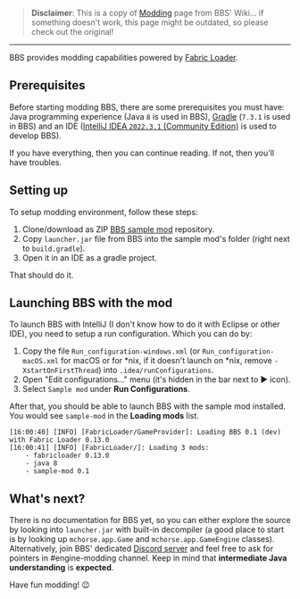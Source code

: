> **Disclaimer**: This is a copy of [Modding](https://github.com/mchorse/bbs/wiki/Modding) page from BBS' Wiki... if something doesn't work, this page might be outdated, so please check out the original!

---

BBS provides modding capabilities powered by [Fabric Loader](https://fabricmc.net/wiki/documentation:fabric_loader).

## Prerequisites

Before starting modding BBS, there are some prerequisites you must have: Java programming experience (Java `8` is used in BBS), [Gradle](https://gradle.org/releases/) (`7.3.1` is used in BBS) and an IDE ([IntelliJ IDEA `2022.3.1` (Community Edition)](https://www.jetbrains.com/idea/download/#section=windows) is used to develop BBS).

If you have everything, then you can continue reading. If not, then you'll have troubles.

## Setting up

To setup modding environment, follow these steps:

1. Clone/download as ZIP [BBS sample mod](https://github.com/mchorse/bbs-sample-mod) repository.
2. Copy `launcher.jar` file from BBS into the sample mod's folder (right next to `build.gradle`).
3. Open it in an IDE as a gradle project.

That should do it.

## Launching BBS with the mod

To launch BBS with IntelliJ (I don't know how to do it with Eclipse or other IDE), you need to setup a run configuration. Which you can do by:

1. Copy the file `Run_configuration-windows.xml` (or `Run_configuration-macOS.xml` for macOS or for *nix, if it doesn't launch on *nix, remove `-XstartOnFirstThread`) into `.idea/runConfigurations`.
2. Open "Edit configurations..." menu (it's hidden in the bar next to ▶ icon).
3. Select `Sample mod` under **Run Configurations**.

After that, you should be able to launch BBS with the sample mod installed. You would see `sample-mod` in the **Loading mods** list.

```
[16:00:40] [INFO] [FabricLoader/GameProvider]: Loading BBS 0.1 (dev) with Fabric Loader 0.13.0
[16:00:41] [INFO] [FabricLoader/]: Loading 3 mods:
	- fabricloader 0.13.0
	- java 8
	- sample-mod 0.1
```

## What's next?

There is no documentation for BBS yet, so you can either explore the source by looking into `launcher.jar` with built-in decompiler (a good place to start is by looking up `mchorse.app.Game` and `mchorse.app.GameEngine` classes). Alternatively, join BBS' dedicated [Discord server](https://discord.gg/N7ZZyNd4UC) and feel free to ask for pointers in #engine-modding channel. Keep in mind that **intermediate Java understanding** is **expected**.

Have fun modding! 😉 